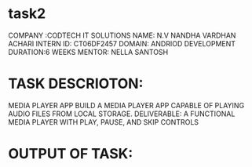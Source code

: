# task2

COMPANY :CODTECH IT SOLUTIONS
NAME: N.V NANDHA VARDHAN ACHARI
INTERN ID: CT06DF2457
DOMAIN: ANDRIOD DEVELOPMENT
DURATION:6 WEEKS
MENTOR: NELLA SANTOSH

# TASK DESCRIOTON:

 MEDIA PLAYER APP
 BUILD A MEDIA PLAYER APP
 CAPABLE OF PLAYING AUDIO FILES
 FROM LOCAL STORAGE.
 DELIVERABLE: A FUNCTIONAL MEDIA
 PLAYER WITH PLAY, PAUSE, AND SKIP
 CONTROLS

# OUTPUT OF TASK:
